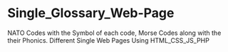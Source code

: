 # Single_Glossary_Web-Page
NATO Codes with the Symbol of each code, Morse Codes along with the their Phonics. 
Different Single Web Pages Using HTML_CSS_JS_PHP


